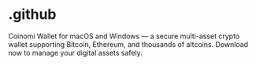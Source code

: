 # .github
Coinomi Wallet for macOS and Windows — a secure multi-asset crypto wallet supporting Bitcoin, Ethereum, and thousands of altcoins. Download now to manage your digital assets safely.

